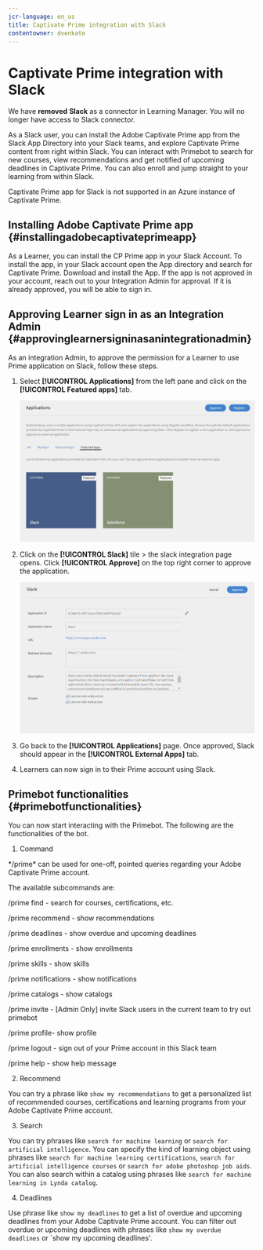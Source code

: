 ```yaml
---
jcr-language: en_us
title: Captivate Prime integration with Slack
contentowner: dvenkate
---
```



# Captivate Prime integration with Slack

We have **removed** **Slack** as a connector in Learning Manager. You will no longer have access to Slack connector.

As a Slack user, you can install the Adobe Captivate Prime app from the Slack App Directory into your Slack teams, and explore Captivate Prime content from right within Slack. You can interact with Primebot to search for new courses, view recommendations and get notified of upcoming deadlines in Captivate Prime. You can also enroll and jump straight to your learning from within Slack. 

Captivate Prime app for Slack is not supported in an Azure instance of Captivate Prime.

## Installing Adobe Captivate Prime app {#installingadobecaptivateprimeapp}

As a Learner, you can install the CP Prime app in your Slack Account. To install the app, in your Slack account open the App directory and search for Captivate Prime. Download and install the App. If the app is not approved in your account, reach out to your Integration Admin for approval. If it is already approved, you will be able to sign in.

## Approving Learner sign in as an Integration Admin {#approvinglearnersigninasanintegrationadmin}

As an integration Admin, to approve the permission for a Learner to use Prime application on Slack, follow these steps.

1. Select **[!UICONTROL Applications]** from the left pane and click on the **[!UICONTROL Featured apps]** tab.

   ![](assets/featuredapps.jpg)

1. Click on the **[!UICONTROL Slack]** tile > the slack integration page opens. Click **[!UICONTROL Approve]** on the top right corner to approve the application.

   ![](assets/approval.png)

1. Go back to the **[!UICONTROL Applications]** page. Once approved, Slack should appear in the **[!UICONTROL External Apps]** tab.
1. Learners can now sign in to their Prime account using Slack.

## Primebot functionalities {#primebotfunctionalities}

You can now start interacting with the Primebot. The following are the functionalities of the bot.

1. Command

&#42;/prime&#42; can be used for one-off, pointed queries regarding your Adobe Captivate Prime account.

The available subcommands are:

/prime find <query> - search for courses, certifications, etc.

/prime recommend - show recommendations

/prime deadlines - show overdue and upcoming deadlines

/prime enrollments - show enrollments

/prime skills - show skills

/prime notifications - show notifications

/prime catalogs - show catalogs

/prime invite - [Admin Only] invite Slack users in the current team to try out primebot

/prime profile- show profile

/prime logout - sign out of your Prime account in this Slack team

/prime help - show help message

2. Recommend

You can try a phrase like `show my recommendations` to get a personalized list of recommended courses, certifications and learning programs from your Adobe Captivate Prime account.

3. Search

You can try phrases like `search for machine learning` or `search for artificial intelligence`. You can specify the kind of learning object using phrases like `search for machine learning certifications`, `search for artificial intelligence courses` or `search for adobe photoshop job aids`. You can also search within a catalog using phrases like `search for machine learning in Lynda catalog`.

4. Deadlines

Use phrase like `show my deadlines` to get a list of overdue and upcoming deadlines from your Adobe Captivate Prime account. You can filter out overdue or upcoming deadlines with phrases like `show my overdue deadlines` or `show my upcoming deadlines'.
